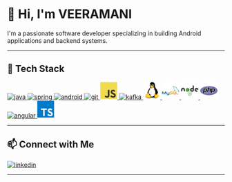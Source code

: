 # 👋 Hi, I'm VEERAMANI

I'm a passionate software developer specializing in building Android applications and backend systems.

---

## 🚀 Tech Stack
<p align="left">
     <!-- java -->
    <a href="https://www.oracle.com/java/technologies/" target="_blank" title="Java" rel="noopener noreferrer"> 
        <img src="https://www.vectorlogo.zone/logos/java/java-icon.svg" alt="java" width="40" height="40"/> 
    </a>
    <!-- spring boot-->
    <a href="https://spring.io/projects/spring-boot" target="_blank" rel="noopener noreferrer" title="Spring Boot"> 
        <img src="https://www.vectorlogo.zone/logos/springio/springio-icon.svg" alt="spring" width="40" height="40"/> 
    </a>
    <!-- Android -->
    <a href="https://developer.android.com/" target="_blank" rel="noopener noreferrer" title="Android"> 
        <img src="https://www.svgrepo.com/show/349588/android.svg" alt="android" width="40" height="40"/> 
    </a>
    <!-- git -->
    <a href="https://git-scm.com/" target="_blank" rel="noreferrer" title="Git"> 
        <img src="https://www.vectorlogo.zone/logos/git-scm/git-scm-icon.svg" alt="git" width="40" height="40"/> 
    </a>
    <!-- java script -->
    <a href="https://developer.mozilla.org/en-US/docs/Web/JavaScript" target="_blank" rel="noreferrer" title="Java Script"> 
        <img src="https://raw.githubusercontent.com/devicons/devicon/master/icons/javascript/javascript-original.svg" alt="javascript" width="40" height="40"/>
    </a>
    <!-- apache -->
    <a href="https://kafka.apache.org/" target="_blank" rel="noreferrer" title="Apache">
        <img src="https://www.vectorlogo.zone/logos/apache/apache-icon.svg" alt="kafka" width="40" height="40"/>
    </a> 
    <!-- linux -->
    <a href="https://www.linux.org/" target="_blank" rel="noreferrer" title="Linux">
        <img src="https://raw.githubusercontent.com/devicons/devicon/master/icons/linux/linux-original.svg" alt="linux" width="40" height="40"/> 
    </a>
    <!-- mysql -->
    <a href="https://www.mysql.com/" target="_blank" rel="noreferrer" title="MySql">
        <img src="https://raw.githubusercontent.com/devicons/devicon/master/icons/mysql/mysql-original-wordmark.svg" alt="mysql" width="40" height="40"/> </a>
    <!-- node js -->
    <a href="https://nodejs.org" target="_blank" rel="noreferrer" title="Node Js">
        <img src="https://raw.githubusercontent.com/devicons/devicon/master/icons/nodejs/nodejs-original-wordmark.svg" alt="nodejs" width="40" height="40"/>
    </a>
    <!-- php -->
    <a href="https://www.php.net" target="_blank" rel="noreferrer" title="PHP"> 
        <img src="https://raw.githubusercontent.com/devicons/devicon/master/icons/php/php-original.svg" alt="php" width="40" height="40"/>
    </a> 
    <!-- Angular -->
    <a href="https://angular.dev/" target="_blank" rel="noreferrer" title="Angular"> 
        <img src="https://www.vectorlogo.zone/logos/angular/angular-icon.svg" alt="angular" width="40" height="40"/>
    </a>
    <!-- type script -->
    <a href="https://www.typescriptlang.org/" target="_blank" rel="noreferrer" title="Type Script"> 
        <img src="https://raw.githubusercontent.com/devicons/devicon/master/icons/typescript/typescript-original.svg" alt="typescript" width="40" height="40"/>
    </a> 
</p>

---

## 📫 Connect with Me

<!-- type script -->

<a href="https://www.linkedin.com/in/veeramaniamk" target="_blank" rel="noreferrer" title="Linked In"> 
   <img src="https://www.vectorlogo.zone/logos/linkedin/linkedin-tile.svg" alt="linkedin" width="40" height="40"/>
</a> 

---
